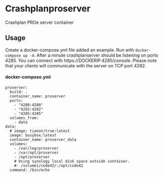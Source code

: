 # Crashplanproserver

Crashplan PROe server container

## Usage

Create a docker-compose.yml file added an example. Run with `docker-compose up -d`. After a minute crashplanserver should be listening on ports 4285. You can connect with https://DOCKERIP:4285/console.
Please note that your clients will communicate with the server on TCP port 4282.

#### docker-compose.yml
```
proserver:
  build: .
  container_name: proserver
  ports:
    - "4280:4280"
    - "4282:4282"
    - "4285:4285"
  volumes_from:
    - data
data:
  # image: tianon/true:latest
  image: busybox:latest
  container_name: proserver_data
  volumes:
    - /var/log/proserver
    - /var/opt/proserver
    - /opt/proserver
    # Using synology local disk space outside container.
    #- /volume1/code42/:/opt/code42
  command: /bin/echo
```
